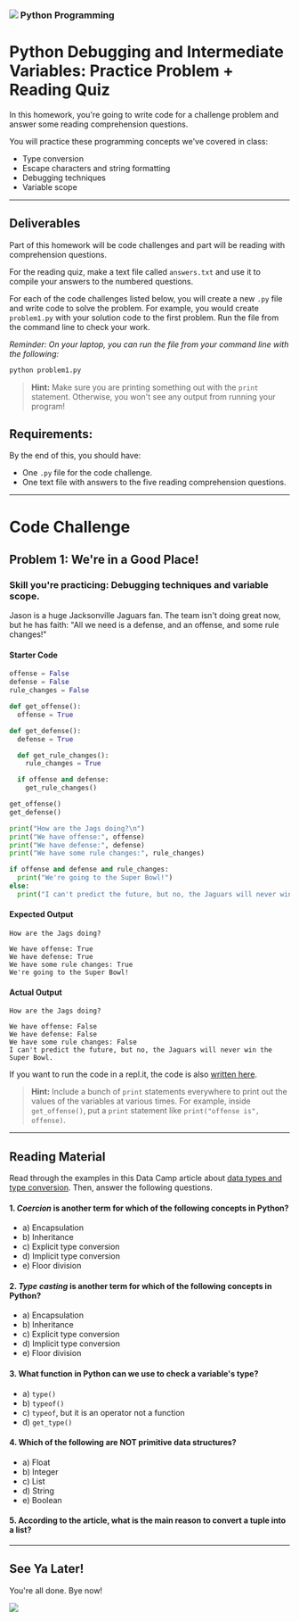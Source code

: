 ### ![](https://ga-dash.s3.amazonaws.com/production/assets/logo-9f88ae6c9c3871690e33280fcf557f33.png) Python Programming

<!---
This assignment was developed by Brandi

Questions? Comments?
1. Log an issue to this repo to alert me of a problem.
2. Suggest an edit yourself by forking this repo, making edits, and submitting a pull request with your changes back to our master branch.
3. Hit me up on Slack at @brandib.
--->

# Python Debugging and Intermediate Variables: Practice Problem + Reading Quiz

In this homework, you're going to write code for a challenge problem and answer some reading comprehension questions.

You will practice these programming concepts we've covered in class:

* Type conversion
* Escape characters and string formatting
* Debugging techniques
* Variable scope

---

## Deliverables

Part of this homework will be code challenges and part will be reading with comprehension questions.

For the reading quiz, make a text file called `answers.txt` and use it to compile your answers to the numbered questions.

For each of the code challenges listed below, you will create a new `.py` file and write code to solve the problem. For example, you would create `problem1.py` with your solution code to the first problem. Run the file from the command line to check your work.

*Reminder: On your laptop, you can run the file from your command line with the following:*

```python
python problem1.py
```

> **Hint:** Make sure you are printing something out with the `print` statement. Otherwise, you won't see any output from running your program!


## Requirements:

By the end of this, you should have:
* One `.py` file for the code challenge.
* One text file with answers to the five reading comprehension questions.

---

# Code Challenge

## Problem 1: We're in a Good Place!

### Skill you're practicing: Debugging techniques and variable scope.

Jason is a huge Jacksonville Jaguars fan. The team isn't doing great now, but he has faith: "All we need is a defense, and an offense, and some rule changes!"

#### Starter Code

```python
offense = False
defense = False
rule_changes = False

def get_offense():
  offense = True

def get_defense():
  defense = True

  def get_rule_changes():
    rule_changes = True

  if offense and defense:
    get_rule_changes()

get_offense()
get_defense()

print("How are the Jags doing?\n")
print("We have offense:", offense)
print("We have defense:", defense)
print("We have some rule changes:", rule_changes)

if offense and defense and rule_changes:
  print("We're going to the Super Bowl!")
else:
  print("I can't predict the future, but no, the Jaguars will never win the Super Bowl.")
```

#### Expected Output

```
How are the Jags doing?

We have offense: True
We have defense: True
We have some rule changes: True
We're going to the Super Bowl!
```

#### Actual Output

```
How are the Jags doing?

We have offense: False
We have defense: False
We have some rule changes: False
I can't predict the future, but no, the Jaguars will never win the Super Bowl.
```

If you want to run the code in a repl.it, the code is also [written here](https://repl.it/@brandiw/03-Python-10-Wk-HW).

> **Hint:** Include a bunch of `print` statements everywhere to print out the values of the variables at various times. For example, inside `get_offense()`, put a `print` statement like `print("offense is", offense)`.

---

## Reading Material

Read through the examples in this Data Camp article about [data types and type conversion](https://www.datacamp.com/community/tutorials/python-data-type-conversion). Then, answer the following questions.

#### 1. *Coercion* is another term for which of the following concepts in Python?

* a) Encapsulation
* b) Inheritance
* c) Explicit type conversion
* d) Implicit type conversion
* e) Floor division

#### 2. *Type casting* is another term for which of the following concepts in Python?

* a) Encapsulation
* b) Inheritance
* c) Explicit type conversion
* d) Implicit type conversion
* e) Floor division

#### 3. What function in Python can we use to check a variable's type?

* a) `type()`
* b) `typeof()`
* c) `typeof`, but it is an operator not a function
* d) `get_type()`

#### 4. Which of the following are NOT primitive data structures?

* a) Float
* b) Integer
* c) List
* d) String
* e) Boolean

#### 5. According to the article, what is the main reason to convert a tuple into a list?

---

## See Ya Later!

You're all done. Bye now!

![](https://media.giphy.com/media/fWgQH01z4rjwrZckyM/giphy.gif)
